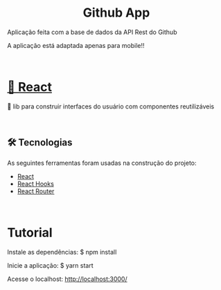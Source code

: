 <h1 align="center">Github App</h1>
<p>Aplicação feita com a base de dados da API Rest do Github</p>
<p>A aplicação está adaptada apenas para mobile!!</P>
<br>
<h1>
    <a href="https://pt-br.reactjs.org/">🔗 React</a>
</h1>
<p>🚀 lib para construir interfaces do usuário com componentes reutilizáveis</p>
<br>
<h2>🛠 Tecnologias</h2>

As seguintes ferramentas foram usadas na construção do projeto:
- [React](https://pt-br.reactjs.org/)
- [React Hooks](https://pt-br.reactjs.org/docs/hooks-intro.html)
- [React Router](https://reactrouter.com/)
<br>
<h1>Tutorial</h1>
<p>Instale as dependências: $ npm install</p> 
<p>Inicie a aplicação: $ yarn start</p> 
<p>Acesse o localhost: <a href="http://localhost:3000/"> http://localhost:3000/ </a> </p> 
